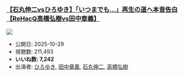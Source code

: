 ### [【石丸伸二vsひろゆき】「いつまでも…」再生の道へ本音告白【ReHacQ高橋弘樹vs田中章義】](https://www.youtube.com/watch?v=3X2Ey_jLfmE)
[![](https://img.youtube.com/vi/3X2Ey_jLfmE/sddefault.jpg)](https://www.youtube.com/watch?v=3X2Ey_jLfmE)
-   公開日: 2025-10-29
-   視聴数: 211,493
-   **いいね数: 7,242**
-   出演者: [ひろゆき](/rehacq_fan/people/ひろゆき "wikilink"), [田中章義](/rehacq_fan/people/田中章義 "wikilink"), [石丸伸二](/rehacq_fan/people/石丸伸二 "wikilink"), [高橋弘樹](/rehacq_fan/people/高橋弘樹 "wikilink")
